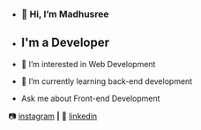 - ### 👋 Hi, I’m Madhusree

- ## I'm a Developer
- 👀 I’m interested in Web Development
- 🌱 I’m currently learning back-end development
- Ask me about Front-end Development

📷 [instagram][instagram] **|** 
👔 [linkedin][linkedin]

[instagram]: https://instagram.com/madhusree.m.p
[linkedin]: https://linkedin.com/in/madhusree-m-p
